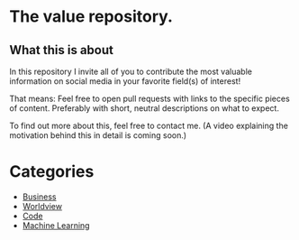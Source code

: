 # The value repository.

## What this is about

In this repository I invite all of you to contribute the most valuable
information on social media in your favorite field(s) of interest!

That means: Feel free to open pull requests with links to the specific
pieces of content. Preferably with short, neutral descriptions on what
to expect.

To find out more about this, feel free to contact me. (A video
explaining the motivation behind this in detail is coming soon.)

# Categories
- [Business](/business/readme.md)
- [Worldview](/worldview/readme.md)
- [Code](/code/readme.md)
- [Machine Learning](/machine-learning/)
